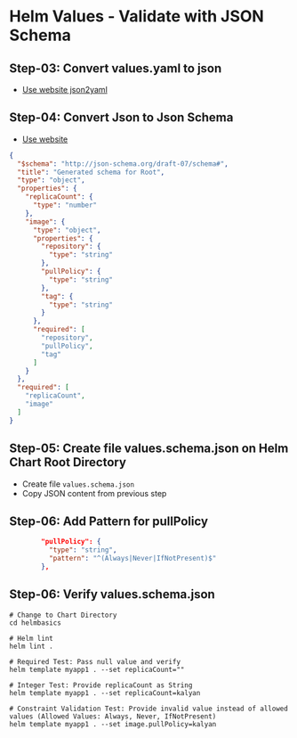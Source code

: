# Helm Values - Validate with JSON Schema




## Step-03: Convert values.yaml to json
-  [Use website json2yaml](https://www.json2yaml.com/)


## Step-04: Convert Json to Json Schema
- [Use website](https://transform.tools/json-to-json-schema)

```json
{
  "$schema": "http://json-schema.org/draft-07/schema#",
  "title": "Generated schema for Root",
  "type": "object",
  "properties": {
    "replicaCount": {
      "type": "number"
    },
    "image": {
      "type": "object",
      "properties": {
        "repository": {
          "type": "string"
        },
        "pullPolicy": {
          "type": "string"
        },
        "tag": {
          "type": "string"
        }
      },
      "required": [
        "repository",
        "pullPolicy",
        "tag"
      ]
    }
  },
  "required": [
    "replicaCount",
    "image"
  ]
}
```

## Step-05: Create file values.schema.json on Helm Chart Root Directory
- Create file `values.schema.json`
- Copy JSON content from previous step

## Step-06: Add Pattern for pullPolicy
```json
        "pullPolicy": {
          "type": "string",
          "pattern": "^(Always|Never|IfNotPresent)$"
        },
```

## Step-06: Verify values.schema.json
```t
# Change to Chart Directory
cd helmbasics

# Helm lint
helm lint .

# Required Test: Pass null value and verify
helm template myapp1 . --set replicaCount=""

# Integer Test: Provide replicaCount as String
helm template myapp1 . --set replicaCount=kalyan

# Constraint Validation Test: Provide invalid value instead of allowed values (Allowed Values: Always, Never, IfNotPresent)
helm template myapp1 . --set image.pullPolicy=kalyan
```
